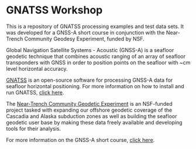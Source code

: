 # GNATSS Workshop
This is a repository of GNATSS processing examples and test data sets. It was developed for a GNSS-A short course in conjunction with the Near-Trench Community Geodesy Experiment, funded by NSF.

Global Navigation Satellite Systems - Acoustic (GNSS-A) is a seafloor geodetic technique that combines acoustic ranging of an array of seafloor transponders with GNSS in order to position points on the seafloor with ~cm level horizontal accuracy.

[GNATSS](https://gnatss.readthedocs.io) is an open-source software for processing GNSS-A data for seafloor horizontal positioning. For more information on how to install and run GNATSS, [click here](https://gnatss.readthedocs.io/en/latest/install.html).

The [Near-Trench Community Geodetic Experiment](https://www.seafloorgeodesy.org/commexp) is an NSF-funded project tasked with expanding our offshore geodetic coverage of the Cascadia and Alaska subduction zones as well as building the seafloor geodetic user base by making these data freely available and developing tools for their analysis.

For more information on the GNSS-A short course, [click here](https://www.seafloorgeodesy.org/post/gnss-acoustic-processing-short-course).


<!-- I am choosing to comment out the following paragraph until we have uploaded at least one exercise so that the instructions are valid. -->

<!-- # Running Exercises
The exercises hosted in this repository may be accessed via github Codespaces. In order to access the Codespace, you need to register an account with [github](github.com).

Exercises may be run via Jupyter notebook or on the command line interface. An overview for them is also hosted at [gnatss-workshop.readthedocs.io](https://gnatss-workshop.readthedocs.io).

[Click here to open a Codespace](https://codespaces.new/seafloor-geodesy/gnatss-workshop?quickstart=1). -->

